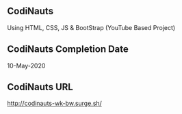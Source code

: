 ## CodiNauts
Using   HTML, CSS, JS & BootStrap  (YouTube Based Project)

## CodiNauts Completion Date
10-May-2020

## CodiNauts URL
http://codinauts-wk-bw.surge.sh/
